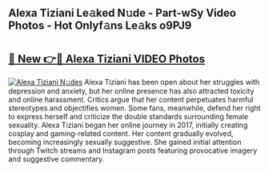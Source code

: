 ## Alexa Tiziani Le𝚊ked N𝚞de - Part-wSy Video Photos - Hot Onlyf𝚊ns Le𝚊ks o9PJ9

# <h2><a href="http://ab79473.deff.icu/?id=Alexa+Tiziani">🔗 New 👉🔴 Alexa Tiziani VIDEO Photos</a></h2>

[![Alexa Tiziani N𝚞des](https://i.imgur.com/rIISA9y.gif)](http://ab79473.deff.icu/?id=Alexa+Tiziani)
Alexa Tiziani has been open about her struggles with depression and anxiety, but her online presence has also attracted toxicity and online harassment. Critics argue that her content perpetuates harmful stereotypes and objectifies women. Some fans, meanwhile, defend her right to express herself and criticize the double standards surrounding female sexuality. Alexa Tiziani began her online journey in 2017, initially creating cosplay and gaming-related content. Her content gradually evolved, becoming increasingly sexually suggestive. She gained initial attention through Twitch streams and Instagram posts featuring provocative imagery and suggestive commentary.
